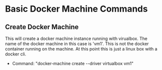 # Basic Docker Machine Commands

## Create Docker Machine

This will create a docker machine instance running with virualbox. The name of the docker machine in this case is 'vm1'. This is not the docker container running on the machine. At this point this is just a linux box with a docker cli. 

- Command: "docker-machine create --driver virtualbox vm1"

## 